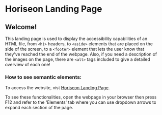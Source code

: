 # Horiseon Landing Page

## Welcome!

This landing page is used to display the accessibility capabilities of an HTML file, from ```<h1>``` headers, to ```<aside>``` elements that are placed on the side of the screen, to a ```<footer>``` element that lets the user know that they've reached the end of the webpage. Also, if you need a description of the images on the page, there are ```<alt>``` tags included to give a detailed overview of each one!

### How to see semantic elements:

To access the website, vist [Horiseon Landing Page](https://drewheaster.github.io/02-challenge-homework/).

To see these functionalities, open the webpage in your browser then press F12 and refer to the 'Elements' tab where you can use dropdown arrows to expand each section of the page.